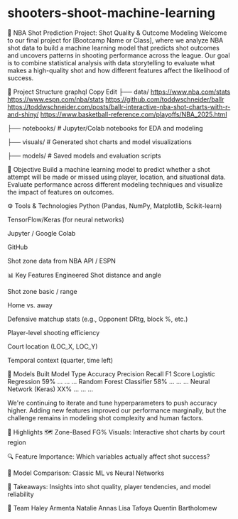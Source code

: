 # shooters-shoot-machine-learning

🏀 NBA Shot Prediction Project: Shot Quality & Outcome Modeling
Welcome to our final project for [Bootcamp Name or Class], where we analyze NBA shot data to build a machine learning model that predicts shot outcomes and uncovers patterns in shooting performance across the league. Our goal is to combine statistical analysis with data storytelling to evaluate what makes a high-quality shot and how different features affect the likelihood of success.

📁 Project Structure
graphql
Copy
Edit
├── data/                     https://www.nba.com/stats
                              https://www.espn.com/nba/stats
                              https://github.com/toddwschneider/ballr
                              https://toddwschneider.com/posts/ballr-interactive-nba-shot-charts-with-r-and-shiny/
                              https://www.basketball-reference.com/playoffs/NBA_2025.html
                              
├── notebooks/                # Jupyter/Colab notebooks for EDA and modeling

├── visuals/                  # Generated shot charts and model visualizations

├── models/                   # Saved models and evaluation scripts

🎯 Objective
Build a machine learning model to predict whether a shot attempt will be made or missed using player, location, and situational data. Evaluate performance across different modeling techniques and visualize the impact of features on outcomes.

⚙️ Tools & Technologies
Python (Pandas, NumPy, Matplotlib, Scikit-learn)

TensorFlow/Keras (for neural networks)

Jupyter / Google Colab

GitHub

Shot zone data from NBA API / ESPN

📊 Key Features Engineered
Shot distance and angle

Shot zone basic / range

Home vs. away

Defensive matchup stats (e.g., Opponent DRtg, block %, etc.)

Player-level shooting efficiency

Court location (LOC_X, LOC_Y)

Temporal context (quarter, time left)

🧠 Models Built
Model Type	Accuracy	Precision	Recall	F1 Score
Logistic Regression	59%	...	...	...
Random Forest Classifier	58%	...	...	...
Neural Network (Keras)	XX%	...	...	...

We're continuing to iterate and tune hyperparameters to push accuracy higher. Adding new features improved our performance marginally, but the challenge remains in modeling shot complexity and human factors.

📌 Highlights
🗺️ Zone-Based FG% Visuals: Interactive shot charts by court region

🔍 Feature Importance: Which variables actually affect shot success?

🧪 Model Comparison: Classic ML vs Neural Networks

🧠 Takeaways: Insights into shot quality, player tendencies, and model reliability

👥 Team
Haley Armenta 
Natalie Annas
Lisa Tafoya
Quentin Bartholomew
